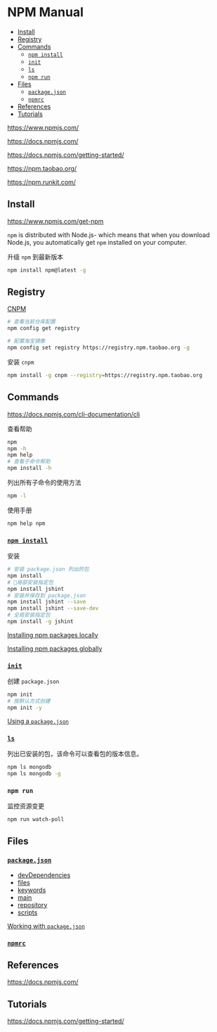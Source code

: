 <!-- omit in toc -->
# NPM Manual

- [Install](#install)
- [Registry](#registry)
- [Commands](#commands)
  - [`npm install`](#npm-install)
  - [`init`](#init)
  - [`ls`](#ls)
  - [`npm run`](#npm-run)
- [Files](#files)
  - [`package.json`](#packagejson)
  - [`npmrc`](#npmrc)
- [References](#references)
- [Tutorials](#tutorials)

<https://www.npmjs.com/>

<https://docs.npmjs.com/>

<https://docs.npmjs.com/getting-started/>

<https://npm.taobao.org/>

<https://npm.runkit.com/>

## Install

<https://www.npmjs.com/get-npm>

`npm` is distributed with Node.js- which means that when you download Node.js, you automatically get `npm` installed on your computer.

升级 `npm` 到最新版本

```bash
npm install npm@latest -g
```

## Registry

[CNPM](https://npm.taobao.org/)

```bash
# 查看当前仓库配置
npm config get registry

# 配置淘宝镜像
npm config set registry https://registry.npm.taobao.org -g
```

安装 `cnpm`

```bash
npm install -g cnpm --registry=https://registry.npm.taobao.org
```

## Commands

<https://docs.npmjs.com/cli-documentation/cli>

查看帮助

```bash
npm
npm -h
npm help
# 查看子命令帮助
npm install -h
```

列出所有子命令的使用方法

```bash
npm -l
```

使用手册

```bash
npm help npm
```

### [`npm install`](https://docs.npmjs.com/cli/install)

安装

```bash
# 安装 package.json 列出的包
npm install
# 局部安装指定包
npm install jshint
# 安装并保存到 package.json
npm install jshint --save
npm install jshint --save-dev
# 全局安装指定包
npm install -g jshint
```

[Installing npm packages locally](https://docs.npmjs.com/getting-started/installing-npm-packages-locally)

[Installing npm packages globally](https://docs.npmjs.com/getting-started/installing-npm-packages-globally)

### [`init`](https://docs.npmjs.com/cli/init)

创建 `package.json`

```bash
npm init
# 按默认方式创建
npm init -y
```

[Using a `package.json`](https://docs.npmjs.com/getting-started/using-a-package.json)

### [`ls`](https://docs.npmjs.com/cli/ls)

列出已安装的包，该命令可以查看包的版本信息。

```bash
npm ls mongodb
npm ls mongodb -g
```

### `npm run`

监控资源变更

```bash
npm run watch-poll
```

## Files

### [`package.json`](https://docs.npmjs.com/files/package.json)

- [devDependencies](https://docs.npmjs.com/files/package.json#devdependencies)
- [files](https://docs.npmjs.com/files/package.json#files)
- [keywords](https://docs.npmjs.com/files/package.json#keywords)
- [main](https://docs.npmjs.com/files/package.json#main)
- [repository](https://docs.npmjs.com/files/package.json#repository)
- [scripts](https://docs.npmjs.com/files/package.json#scripts)

[Working with `package.json`](https://docs.npmjs.com/getting-started/using-a-package.json)

### [`npmrc`](https://docs.npmjs.com/files/npmrc)

## References

<https://docs.npmjs.com/>

## Tutorials

<https://docs.npmjs.com/getting-started/>
